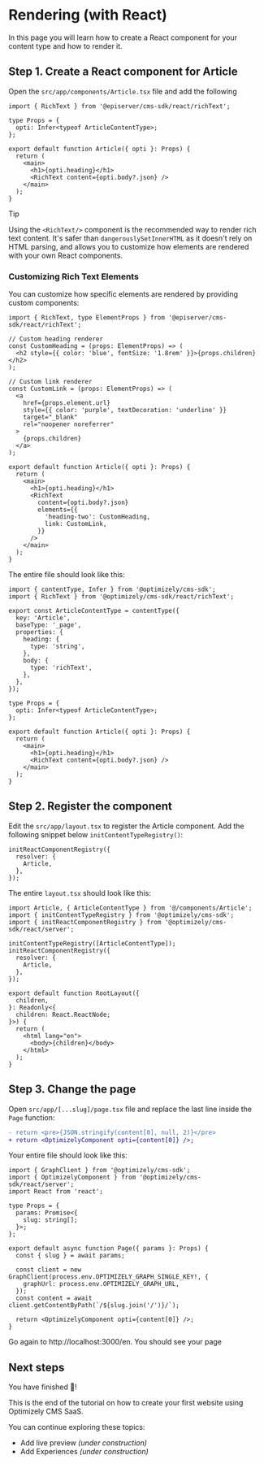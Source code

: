 # Rendering (with React)

In this page you will learn how to create a React component for your content type and how to render it.

## Step 1. Create a React component for Article

Open the `src/app/components/Article.tsx` file and add the following

```tsx
import { RichText } from '@episerver/cms-sdk/react/richText';

type Props = {
  opti: Infer<typeof ArticleContentType>;
};

export default function Article({ opti }: Props) {
  return (
    <main>
      <h1>{opti.heading}</h1>
      <RichText content={opti.body?.json} />
    </main>
  );
}
```

> [!TIP]
> Using the `<RichText/>` component is the recommended way to render rich text content. It's safer than `dangerouslySetInnerHTML` as it doesn't rely on HTML parsing, and allows you to customize how elements are rendered with your own React components.

### Customizing Rich Text Elements

You can customize how specific elements are rendered by providing custom components:

```tsx
import { RichText, type ElementProps } from '@episerver/cms-sdk/react/richText';

// Custom heading renderer
const CustomHeading = (props: ElementProps) => (
  <h2 style={{ color: 'blue', fontSize: '1.8rem' }}>{props.children}</h2>
);

// Custom link renderer
const CustomLink = (props: ElementProps) => (
  <a
    href={props.element.url}
    style={{ color: 'purple', textDecoration: 'underline' }}
    target="_blank"
    rel="noopener noreferrer"
  >
    {props.children}
  </a>
);

export default function Article({ opti }: Props) {
  return (
    <main>
      <h1>{opti.heading}</h1>
      <RichText
        content={opti.body?.json}
        elements={{
          'heading-two': CustomHeading,
          link: CustomLink,
        }}
      />
    </main>
  );
}
```

The entire file should look like this:

```tsx
import { contentType, Infer } from '@optimizely/cms-sdk';
import { RichText } from '@optimizely/cms-sdk/react/richText';

export const ArticleContentType = contentType({
  key: 'Article',
  baseType: '_page',
  properties: {
    heading: {
      type: 'string',
    },
    body: {
      type: 'richText',
    },
  },
});

type Props = {
  opti: Infer<typeof ArticleContentType>;
};

export default function Article({ opti }: Props) {
  return (
    <main>
      <h1>{opti.heading}</h1>
      <RichText content={opti.body?.json} />
    </main>
  );
}
```

## Step 2. Register the component

Edit the `src/app/layout.tsx` to register the Article component. Add the following snippet below `initContentTypeRegistry()`:

```tsx
initReactComponentRegistry({
  resolver: {
    Article,
  },
});
```

The entire `layout.tsx` should look like this:

```tsx
import Article, { ArticleContentType } from '@/components/Article';
import { initContentTypeRegistry } from '@optimizely/cms-sdk';
import { initReactComponentRegistry } from '@optimizely/cms-sdk/react/server';

initContentTypeRegistry([ArticleContentType]);
initReactComponentRegistry({
  resolver: {
    Article,
  },
});

export default function RootLayout({
  children,
}: Readonly<{
  children: React.ReactNode;
}>) {
  return (
    <html lang="en">
      <body>{children}</body>
    </html>
  );
}
```

## Step 3. Change the page

Open `src/app/[...slug]/page.tsx` file and replace the last line inside the `Page` function:

```diff
- return <pre>{JSON.stringify(content[0], null, 2)}</pre>
+ return <OptimizelyComponent opti={content[0]} />;
```

Your entire file should look like this:

```tsx
import { GraphClient } from '@optimizely/cms-sdk';
import { OptimizelyComponent } from '@optimizely/cms-sdk/react/server';
import React from 'react';

type Props = {
  params: Promise<{
    slug: string[];
  }>;
};

export default async function Page({ params }: Props) {
  const { slug } = await params;

  const client = new GraphClient(process.env.OPTIMIZELY_GRAPH_SINGLE_KEY!, {
    graphUrl: process.env.OPTIMIZELY_GRAPH_URL,
  });
  const content = await client.getContentByPath(`/${slug.join('/')}/`);

  return <OptimizelyComponent opti={content[0]} />;
}
```

Go again to http://localhost:3000/en. You should see your page

## Next steps

You have finished 🎉!

This is the end of the tutorial on how to create your first website using Optimizely CMS SaaS.

You can continue exploring these topics:

- Add live preview _(under construction)_
- Add Experiences _(under construction)_
